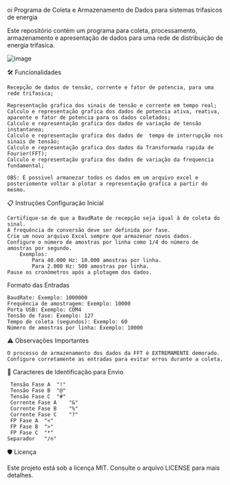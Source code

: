 oi Programa de Coleta e Armazenamento de Dados para sistemas trifasicos de energia

Este repositório contém um programa para coleta, processamento, armazenamento  e apresentação de dados para uma rede de distribuição de energia trifasica.


![image](https://github.com/user-attachments/assets/0006180c-bcd6-4159-90c7-e7dad1acc008)


🛠️ Funcionalidades

    Recepção de dados de tensão, corrente e fator de potencia, para uma rede trifasica;
    
    Representação grafica dos sinais de tensão e corrente em tempo real;
    Calculo e representação grafica dos dados de potencia ativa, reativa, aparente e fator de potencia para os dados coletados;
    Calculo e representação grafica dos dados de variação de tensão instantanea;
    Calculo e representação grafica dos dados de  tempo de interrupção nos sinais de tensão;
    Calculo e representação grafica dos dados da Transformada rapida de Fourier(FFT);
    Calculo e representação grafica dos dados de variação da frequencia fundamental;
    
    OBS: É possivel armanezar todos os dados em um arquivo excel e posteriomente voltar a plotar a representação grafica a partir do mesmo.

📋 Instruções
Configuração Inicial

    Certifique-se de que a BaudRate de recepção seja igual à de coleta do sinal.
    A frequência de conversão deve ser definida por fase.
    Crie um novo arquivo Excel sempre que armazenar novos dados.
    Configure o número de amostras por linha como 1/4 do número de amostras por segundo.
        Exemplos:
            Para 40.000 Hz: 10.000 amostras por linha.
            Para 2.000 Hz: 500 amostras por linha.
    Pause os cronômetros após a plotagem dos dados.

Formato das Entradas

    BaudRate: Exemplo: 1000000
    Frequência de amostragem: Exemplo: 10000
    Porta USB: Exemplo: COM4
    Tensão de fase: Exemplo: 127
    Tempo de coleta (segundos): Exemplo: 60
    Número de amostras por linha: Exemplo: 10000

⚠️ Observações Importantes

    O processo de armazenamento dos dados da FFT é EXTREMAMENTE demorado.
    Configure corretamente as entradas para evitar erros durante a coleta.

🔑 Caracteres de Identificação para Envio

     Tensão Fase A	"!"
     Tensão Fase B	"@"
     Tensão Fase C	"#"
     Corrente Fase A	"&"
     Corrente Fase B	"%"
     Corrente Fase C	"?"
     FP Fase A	"<"
     FP Fase B	">"
     FP Fase C	"*"
    Separador	"/n"

🛡️ Licença

Este projeto está sob a licença MIT. Consulte o arquivo LICENSE para mais detalhes.
